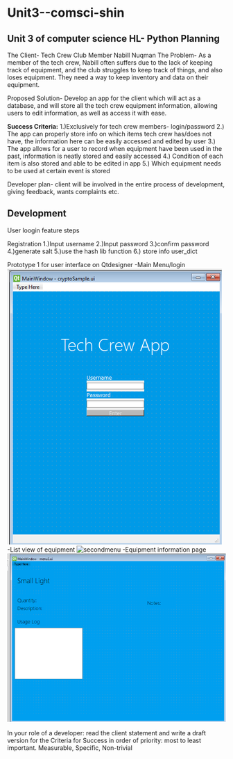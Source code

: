 # Unit3--comsci-shin
Unit 3 of computer science HL- Python
**Planning**
------------
The Client- Tech Crew Club Member Nabill Nuqman
The Problem- As a member of the tech crew, Nabill often suffers due to the lack of keeping track of equipment, and the club struggles to keep track of things, and also loses equipment. They need a way to keep inventory and data on their equipment.


Proposed Solution- Develop an app for the client which will act as a database, and will store all the tech crew equipment information, allowing users to edit information, as well as access it with ease.


**Success Criteria:**
1.)Exclusively for tech crew members- login/password
2.) The app can properly store info on which items tech crew has/does not have, the information here can be easily accessed and edited by user
3.) The app allows for a user to record when equipment have been used in the past, information is neatly stored and easily accessed
4.) Condition of each item is also stored and able to be edited in app
5.) Which equipment needs to be used at certain event is stored

Developer plan- client will be involved in the entire process of development, giving feedback, wants complaints etc. 


**Development**
---------------
User loogin feature steps

Registration
1.)Input username
2.)Input password
3.)confirm password
4.)generate salt
5.)use the hash lib function
6.) store info user_dict

Prototype 1 for user interface on Qtdesigner
-Main Menu/login
![Mainmenu](Mainwindow.png.png)
-List view of equipment
![secondmenu](secondwindow.png.png)
-Equipment information page
![thirdmenu](thirdwindow.png.png)



In your role of a developer: read the client statement and write a draft version for the Criteria for Success in order of priority: most to least important.  Measurable, Specific, Non-trivial

